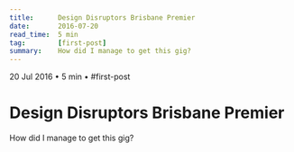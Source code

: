 ```yaml
---
title:      Design Disruptors Brisbane Premier
date:       2016-07-20
read_time:  5 min
tag:        [first-post]
summary:    How did I manage to get this gig?
---
```


<div class="flex flex-wrap font-small uppercase mono grey-darker mb2">
  <span>20 Jul 2016</span>
  <span class="px2">•</span>
  <span>5 min</span>
  <span class="px2 xs-hide">•</span>
  <span class="w-100 sm-w-auto">#first-post</span>
</div>

<h1 class="mt0 mb2 grey-darker bold line-height-title spaced-tight font-double sm-font-title">Design Disruptors Brisbane Premier </h1>
<p class="grey sans">How did I manage to get this gig?</p>
